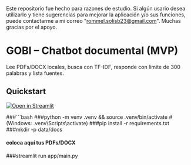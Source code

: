 Este repositorio fue hecho para razones de estudio. Si algún usario desea utilizarlo y tiene sugerencias para mejorar la aplicación y/o sus funciones, puede contactarme a mi correo "rommel.solisb23@gmail.com".
Muchas gracias por el apoyo.

# GOBI – Chatbot documental (MVP)

Lee PDFs/DOCX locales, busca con TF-IDF, responde con límite de 300 palabras y lista fuentes.

## Quickstart
[![Open in Streamlit](https://static.streamlit.io/badges/streamlit_badge_black_white.svg)](https://share.streamlit.io/)

###```bash
###python -m venv .venv && source .venv/bin/activate  # (Windows: .venv\Scripts\activate)
###pip install -r requirements.txt
###mkdir -p data/docs
#### coloca aquí tus PDFs/DOCX
###streamlit run app/main.py
